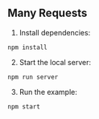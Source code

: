 ## Many Requests

1. Install dependencies:

```
npm install
```

2. Start the local server:

```
npm run server
```

3. Run the example:

```
npm start
```
